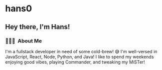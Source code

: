# hans0

<h2>Hey there, I'm Hans!</h2>

<h3> 👨🏻‍💻 &nbsp;About Me </h3>

I'm a fullstack developer in need of some cold-brew! 😅 I'm well-versed in JavaScript, React, Node, Python, and Java! I like to spend my weekends enjoying good vibes, playing Commander, and tweaking my MiSTer!
